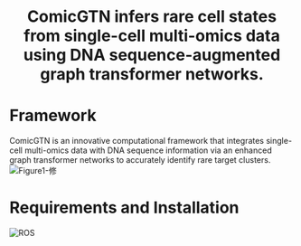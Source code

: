 # <p align="center">ComicGTN infers rare cell states from single-cell multi-omics data using DNA sequence-augmented graph transformer networks.</p>
# Framework
ComicGTN is an innovative computational framework that integrates single-cell multi-omics data with DNA sequence information via an enhanced graph transformer networks to accurately identify rare target clusters.  
![Figure1-修](https://github.com/user-attachments/assets/670cb3b7-f7fd-4b1e-89c3-5ac95d3bc844)
# Requirements and Installation
![ROS](https://img.shields.io/badge/ROS-22314E?style=flat-square&logo=ros&logoColor=white)
